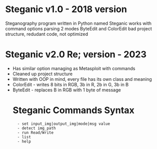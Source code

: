 # Steganic v1.0 - 2018 version

Steganography program written in Python named Steganic
works with command options parsing
2 modes ByteEdit and ColorEdit
bad project structure, redudant code, not optimized


# Steganic v2.0 Re; version - 2023

- Has similar option managing as Metasploit with commands
- Cleaned up project structure
- Written with OOP in mind, every file has its own class and meaning
- ColorEdit - writes 8 bits in RGB, 3b in R, 2b in G, 3b in B
- ByteEdit  - replaces B in RGB with 1 byte of message
    # Steganic Commands Syntax
        - set input_img|output_img|mode|msg value
        - detect img_path
        - run Read/Write
        - list
        - help
